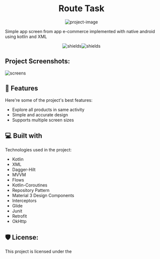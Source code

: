 <h1 align="center" id="title">Route Task</h1>


<p align="center"><img src="https://socialify.git.ci/MohamedElattar22/Route_Task/image?description=1&descriptionEditable=&language=1&name=1&owner=1&theme=Light" alt="project-image"></p>

<p id="description">Simple app screen from app e-commerce implemented with native android using kotlin and XML</p>

<p align="center"><img src="https://img.shields.io/badge/Android-Native-brightgreen?style=flat" alt="shields"><img src="https://img.shields.io/badge/Clean%20Architecture-Android-orange?style=flat" alt="shields"></p>

<h2>Project Screenshots:</h2>

![screens](https://github.com/user-attachments/assets/d8377f3b-a27f-4e91-9f3a-2e9f56967a27)

  
  
<h2>🧐 Features</h2>

Here're some of the project's best features:

*   Explore all products in same activity
*   Simple and accurate design
*   Supports multiple screen sizes

  
  
<h2>💻 Built with</h2>

Technologies used in the project:

*   Kotlin
*   XML
*   Dagger-Hilt
*   MVVM
*   Flows
*   Kotlin-Coroutines
*   Repository Pattern
*   Material 3 Design Components
*   Interceptors
*   Glide
*   Junit
*   Retrofit
*   OkHttp

<h2>🛡️ License:</h2>

This project is licensed under the
